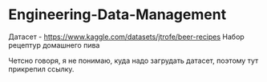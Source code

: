 # Engineering-Data-Management
Датасет - https://www.kaggle.com/datasets/jtrofe/beer-recipes
Набор рецептур домашнего пива 

Четсно говоря, я не понимаю, куда надо загрудать датасет, поэтому тут прикрепил ссылку.
